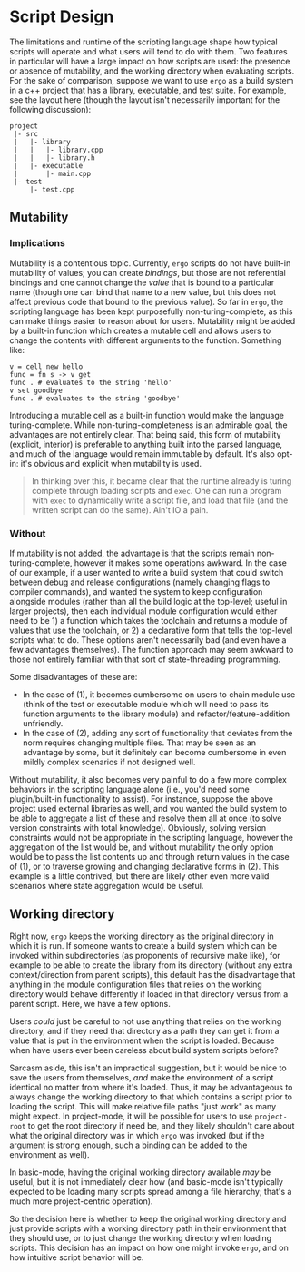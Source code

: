 # Script Design

The limitations and runtime of the scripting language shape how typical scripts
will operate and what users will tend to do with them. Two features in
particular will have a large impact on how scripts are used: the presence or
absence of mutability, and the working directory when evaluating scripts. For
the sake of comparison, suppose we want to use `ergo` as a build system in a c++
project that has a library, executable, and test suite. For example, see the
layout here (though the layout isn't necessarily important for the
following discussion):

```
project
 |- src
 |   |- library
 |   |   |- library.cpp
 |   |   |- library.h
 |   |- executable
 |       |- main.cpp
 |- test
     |- test.cpp
```

## Mutability

### Implications
Mutability is a contentious topic. Currently, `ergo` scripts do not have built-in
mutability of values; you can create _bindings_, but those are not referential
bindings and one cannot change the _value_ that is bound to a particular name
(though one can bind that name to a new value, but this does not affect previous
code that bound to the previous value). So far in `ergo`, the scripting language
has been kept purposefully non-turing-complete, as this can make things easier
to reason about for users. Mutability might be added by a built-in function
which creates a mutable cell and allows users to change the contents with
different arguments to the function. Something like:

```
v = cell new hello
func = fn s -> v get
func . # evaluates to the string 'hello'
v set goodbye
func . # evaluates to the string 'goodbye'
```

Introducing a mutable cell as a built-in function would make the language
turing-complete. While non-turing-completeness is an admirable goal, the
advantages are not entirely clear. That being said, this form of mutability
(explicit, interior) is preferable to anything built into the parsed language,
and much of the language would remain immutable by default. It's also opt-in:
it's obvious and explicit when mutability is used.

> In thinking over this, it became clear that the runtime already is turing
> complete through loading scripts and `exec`. One can run a program with
> `exec` to dynamically write a script file, and load that file (and the written
> script can do the same). Ain't IO a pain.

### Without
If mutability is not added, the advantage is that the scripts remain
non-turing-complete, however it makes some operations awkward. In the case of
our example, if a user wanted to write a build system that could switch between
debug and release configurations (namely changing flags to compiler commands),
and wanted the system to keep configuration alongside modules (rather than all
the build logic at the top-level; useful in larger projects), then each
individual module configuration would either need to be 1) a function which
takes the toolchain and returns a module of values that use the toolchain, or 2)
a declarative form that tells the top-level scripts what to do. These options
aren't necessarily bad (and even have a few advantages themselves). The function
approach may seem awkward to those not entirely familiar with that sort of
state-threading programming.

Some disadvantages of these are:
* In the case of (1), it becomes cumbersome on users to chain module use (think
  of the test or executable module which will need to pass its function
  arguments to the library module) and refactor/feature-addition unfriendly.
* In the case of (2), adding any sort of functionality that deviates from the
  norm requires changing multiple files. That may be seen as an advantage by
  some, but it definitely can become cumbersome in even mildly complex scenarios
  if not designed well.

Without mutability, it also becomes very painful to do a few more complex
behaviors in the scripting language alone (i.e., you'd need some plugin/built-in
functionality to assist). For instance, suppose the above project used external
libraries as well, and you wanted the build system to be able to aggregate a
list of these and resolve them all at once (to solve version constraints with
total knowledge). Obviously, solving version constraints would not be
appropriate in the scripting language, however the aggregation of the list would
be, and without mutability the only option would be to pass the list contents up
and through return values in the case of (1), or to traverse growing and
changing declarative forms in (2). This example is a little contrived, but there
are likely other even more valid scenarios where state aggregation would be
useful.

## Working directory

Right now, `ergo` keeps the working directory as the original directory in which
it is run. If someone wants to create a build system which can be invoked within
subdirectories (as proponents of recursive make like), for example to be able to
create the library from its directory (without any extra context/direction from
parent scripts), this default has the disadvantage that anything in the module
configuration files that relies on the working directory would behave
differently if loaded in that directory versus from a parent script. Here, we
have a few options.

Users _could_ just be careful to not use anything that relies on the working
directory, and if they need that directory as a path they can get it from a
value that is put in the environment when the script is loaded. Because when
have users ever been careless about build system scripts before?

Sarcasm aside, this isn't an impractical suggestion, but it would be nice to
save the users from themselves, _and_ make the environment of a script identical
no matter from where it's loaded. Thus, it may be advantageous to always change
the working directory to that which contains a script prior to loading the
script. This will make relative file paths "just work" as many might expect. In
project-mode, it will be possible for users to use `project-root` to get the
root directory if need be, and they likely shouldn't care about what the
original directory was in which `ergo` was invoked (but if the argument is strong
enough, such a binding can be added to the environment as well).

In basic-mode, having the original working directory available _may_ be useful,
but it is not immediately clear how (and basic-mode isn't typically expected to
be loading many scripts spread among a file hierarchy; that's a much more
project-centric operation).

So the decision here is whether to keep the original working directory and just
provide scripts with a working directory path in their environment that they
should use, or to just change the working directory when loading scripts. This
decision has an impact on how one might invoke `ergo`, and on how intuitive script
behavior will be.
